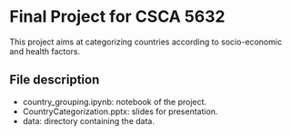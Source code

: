 # Final Project for CSCA 5632

This project aims at categorizing countries according to socio-economic and health factors.

## File description
- country_grouping.ipynb: notebook of the project.
- CountryCategorization.pptx: slides for presentation.
- data: directory containing the data. 

